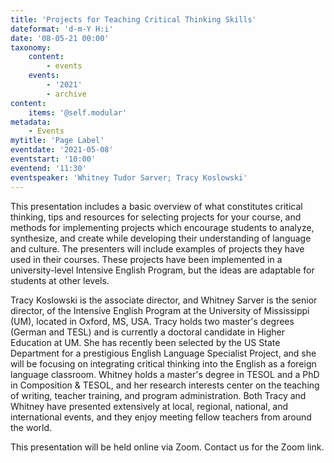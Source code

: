 ```yaml
---
title: 'Projects for Teaching Critical Thinking Skills'
dateformat: 'd-m-Y H:i'
date: '08-05-21 00:00'
taxonomy:
    content:
        - events
    events:
        - '2021'
        - archive
content:
    items: '@self.modular'
metadata:
    - Events
mytitle: 'Page Label'
eventdate: '2021-05-08'
eventstart: '10:00'
eventend: '11:30'
eventspeaker: 'Whitney Tudor Sarver; Tracy Koslowski'
---
```


 
This presentation includes a basic overview of what constitutes critical thinking, tips and resources for selecting projects for your course, and methods for implementing projects which encourage students to analyze, synthesize, and create while developing their understanding of language and culture. The presenters will include examples of projects they have used in their courses. These projects have been implemented in a university-level Intensive English Program, but the ideas are adaptable for students at other levels.


Tracy Koslowski is the associate director, and Whitney Sarver is the senior director, of the Intensive English Program at the University of Mississippi (UM), located in Oxford, MS, USA. Tracy holds two master's degrees (German and TESL) and is currently a doctoral candidate in Higher Education at UM. She has recently been selected by the US State Department for a prestigious English Language Specialist Project, and she will be focusing on integrating critical thinking into the English as a foreign language classroom. Whitney holds a master's degree in TESOL and a PhD in Composition & TESOL, and her research interests center on the teaching of writing, teacher training, and program administration. Both Tracy and Whitney have presented extensively at local, regional, national, and international events, and they enjoy meeting fellow teachers from around the world.

This presentation will be held online via Zoom. Contact us for the Zoom link.


